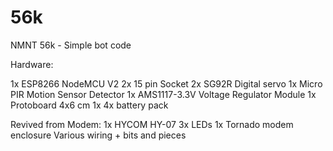 # 56k
NMNT 56k - Simple bot code

Hardware:

1x ESP8266 NodeMCU V2
2x 15 pin Socket
2x SG92R Digital servo
1x Micro PIR Motion Sensor Detector
1x AMS1117-3.3V Voltage Regulator Module
1x Protoboard 4x6 cm
1x 4x battery pack

Revived from Modem:
1x HYCOM HY-07
3x LEDs
1x Tornado modem enclosure 
Various wiring + bits and pieces
